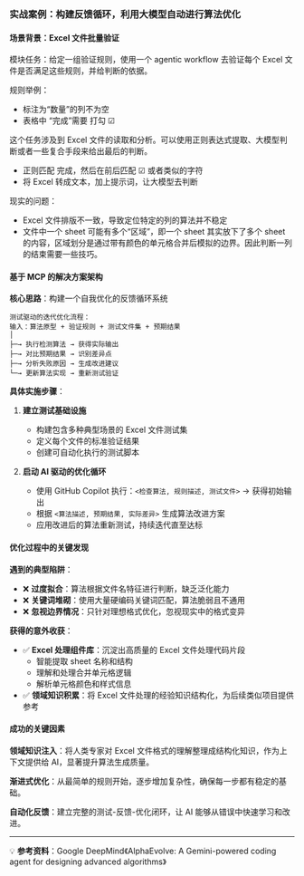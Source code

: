 ### 实战案例：构建反馈循环，利用大模型自动进行算法优化

#### 场景背景：Excel 文件批量验证

模块任务：给定一组验证规则，使用一个 agentic workflow 去验证每个 Excel 文件是否满足这些规则，并给判断的依据。

规则举例：

- 标注为“数量”的列不为空
- 表格中 “完成”需要 打勾 ☑

这个任务涉及到 Excel 文件的读取和分析。可以使用正则表达式提取、大模型判断或者一些复合手段来给出最后的判断。

- 正则匹配 完成，然后在前后匹配 ☑ 或者类似的字符
- 将 Excel 转成文本，加上提示词，让大模型去判断

现实的问题：

- Excel 文件排版不一致，导致定位特定的列的算法并不稳定
- 文件中一个 sheet 可能有多个“区域”，即一个 sheet 其实放下了多个 sheet 的内容，区域划分是通过带有颜色的单元格合并后模拟的边界。因此判断一列的结束需要一些技巧。

#### 基于 MCP 的解决方案架构

**核心思路**：构建一个自我优化的反馈循环系统

```
测试驱动的迭代优化流程：
输入：算法原型 + 验证规则 + 测试文件集 + 预期结果
│
├─→ 执行检测算法 → 获得实际输出
├─→ 对比预期结果 → 识别差异点
├─→ 分析失败原因 → 生成改进建议
└─→ 更新算法实现 → 重新测试验证
```

**具体实施步骤**：

1. **建立测试基础设施**
   - 构建包含多种典型场景的 Excel 文件测试集
   - 定义每个文件的标准验证结果
   - 创建可自动化执行的测试脚本

2. **启动 AI 驱动的优化循环**
   - 使用 GitHub Copilot 执行：`<检查算法, 规则描述, 测试文件>` → 获得初始输出
   - 根据 `<算法描述, 预期结果, 实际差异>` 生成算法改进方案
   - 应用改进后的算法重新测试，持续迭代直至达标

#### 优化过程中的关键发现

**遇到的典型陷阱**：
- ❌ **过度拟合**：算法根据文件名特征进行判断，缺乏泛化能力
- ❌ **关键词堆砌**：使用大量硬编码关键词匹配，算法脆弱且不通用
- ❌ **忽视边界情况**：只针对理想格式优化，忽视现实中的格式变异

**获得的意外收获**：
- ✅ **Excel 处理组件库**：沉淀出高质量的 Excel 文件处理代码片段
  - 智能提取 sheet 名称和结构
  - 理解和处理合并单元格逻辑
  - 解析单元格颜色和样式信息
- ✅ **领域知识积累**：将 Excel 文件处理的经验知识结构化，为后续类似项目提供参考

#### 成功的关键因素

**领域知识注入**：将人类专家对 Excel 文件格式的理解整理成结构化知识，作为上下文提供给 AI，显著提升算法生成质量。

**渐进式优化**：从最简单的规则开始，逐步增加复杂性，确保每一步都有稳定的基础。

**自动化反馈**：建立完整的测试-反馈-优化闭环，让 AI 能够从错误中快速学习和改进。

---

💡 **参考资料**：Google DeepMind《AlphaEvolve: A Gemini-powered coding agent for designing advanced algorithms》
